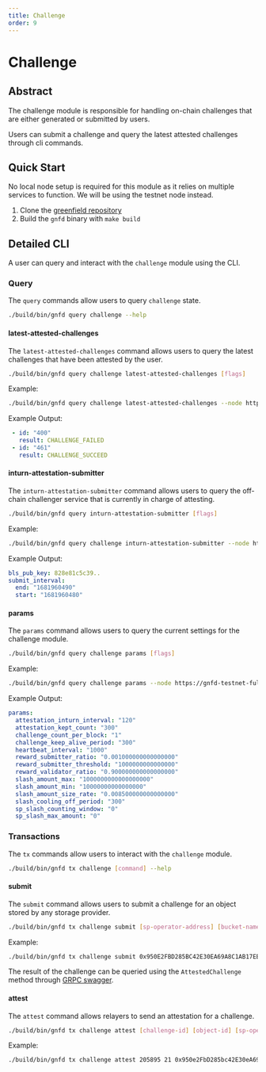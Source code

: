 ```yaml
---
title: Challenge
order: 9
---
```


# Challenge

## Abstract
The challenge module is responsible for handling on-chain challenges that are either generated or submitted by users.

Users can submit a challenge and query the latest attested challenges through cli commands.

## Quick Start

No local node setup is required for this module as it relies on multiple services to function. We will be using the testnet node instead.    

1. Clone the [greenfield repository](https://github.com/bnb-chain/greenfield)
2. Build the `gnfd` binary with `make build`

## Detailed CLI

A user can query and interact with the `challenge` module using the CLI.

### Query

The `query` commands allow users to query `challenge` state.

```sh
./build/bin/gnfd query challenge --help
```

#### latest-attested-challenges  

The `latest-attested-challenges` command allows users to query the latest challenges that have been attested by the user.

```sh
./build/bin/gnfd query challenge latest-attested-challenges [flags]
```

Example:

```sh
./build/bin/gnfd query challenge latest-attested-challenges --node https://gnfd-testnet-fullnode-tendermint-us.bnbchain.org:443
```

Example Output:

```yml
 - id: "400"
   result: CHALLENGE_FAILED
 - id: "461"
   result: CHALLENGE_SUCCEED
```

#### inturn-attestation-submitter

The `inturn-attestation-submitter` command allows users to query the off-chain challenger service that is currently in charge of attesting.   

```sh
./build/bin/gnfd query inturn-attestation-submitter [flags]
```

Example:

```sh
./build/bin/gnfd query challenge inturn-attestation-submitter --node https://gnfd-testnet-fullnode-tendermint-us.bnbchain.org:443
```

Example Output:

```yml
bls_pub_key: 828e81c5c39..
submit_interval:
  end: "1681960490"
  start: "1681960480"
```

#### params

The `params` command allows users to query the current settings for the challenge module.  

```sh
./build/bin/gnfd query challenge params [flags] 
```

Example:

```sh
./build/bin/gnfd query challenge params --node https://gnfd-testnet-fullnode-tendermint-us.bnbchain.org:443
```

Example Output:

```yml
params:
  attestation_inturn_interval: "120"
  attestation_kept_count: "300"
  challenge_count_per_block: "1"
  challenge_keep_alive_period: "300"
  heartbeat_interval: "1000"
  reward_submitter_ratio: "0.001000000000000000"
  reward_submitter_threshold: "1000000000000000"
  reward_validator_ratio: "0.900000000000000000"
  slash_amount_max: "1000000000000000000"
  slash_amount_min: "10000000000000000"
  slash_amount_size_rate: "0.008500000000000000"
  slash_cooling_off_period: "300"
  sp_slash_counting_window: "0"
  sp_slash_max_amount: "0"
```

### Transactions

The `tx` commands allow users to interact with the `challenge` module.

```sh
./build/bin/gnfd tx challenge [command] --help
```

#### submit

The `submit` command allows users to submit a challenge for an object stored by any storage provider.

```sh
./build/bin/gnfd tx challenge submit [sp-operator-address] [bucket-name] [object-name] [random-index] [segment-index] [flags]
```

Example:

```sh
./build/bin/gnfd tx challenge submit 0x950E2FBD285BC42E30EA69A8C1AB17EEDC70C447 ch69bd3t tq true 0 --keyring-backend test --node https://gnfd-testnet-fullnode-tendermint-us.bnbchain.org:443 -b block --from validator0
```

The result of the challenge can be queried using the `AttestedChallenge` method through [GRPC swagger](https://gnfd-testnet-fullnode-tendermint-us.bnbchain.org/openapi).

#### attest

The `attest` command allows relayers to send an attestation for a challenge.

```sh
./build/bin/gnfd tx challenge attest [challenge-id] [object-id] [sp-operator-address] [vote-result] [challenger-address] [vote-validator-set] [vote-agg-signature] [flags]
```

Example:

```sh
./build/bin/gnfd tx challenge attest 205895 21 0x950e2FbD285bc42E30eA69A8C1Ab17eEDC70C447 1 ""  1,0,0,0 a955a414bf982f5a67883c97cbec88ab06dfcdce255ee36e927c4c4fd416f74d39a2c812a3ffb8bac37c2269a589973810799fefe1d5ea8ecd6a4158165b85bd6f24339320eb1c85aa5f4e908c97a966865962928272474d11092031f48c9e7c --keyring-backend test --node https://gnfd-testnet-fullnode-tendermint-us.bnbchain.org:443 -b block --from validator0
```
